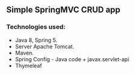 ## Simple SpringMVC CRUD app

### Technologies used:
* Java 8, Spring 5.
* Server Apache Tomcat.
* Maven.
* Spring Config - Java code + javax.servlet-api
* Thymeleaf
